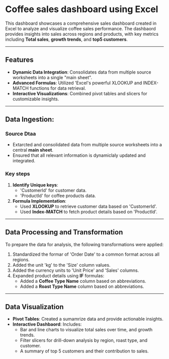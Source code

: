 # Coffee sales dashboard using Excel
This dashboard showcases a comprehensive sales dashboard created in Excel to analyze and visualize coffee sales performance. The dashbaord provides insights into sales across regions and products, with key metrics including **Total sales**, **growth trends**, and **top5 customers**.

---

## Features
- **Dynamic Data Integration**: Consolidates data from multiple source worksheets into a single "main sheet".
- **Advanced Formulas**: Utilized 'Excel's powerful XLOOKUP and INDEX-MATCH functions for data retrieval.
- **Interactive Visualizations**: Combined pivot tables and slicers for customizable insights.

---

## Data Ingestion:
### Source Dtaa
- Extarcted and consolidated data from multiple source worksheets into a central **main sheet**.
- Ensured that all relevant information is dynamiclaly updated and integrated.

### Key steps
1. **Identify Unique keys**:
   - 'CustomerId' for customer data.
   - 'ProductId' for coffee products data.
2. **Formula Implementation**:
   - Used **XLOOKUP** to retrieve customer data based on 'CustomerId'.
   - Used **Index-MATCH** to fetch product details based on 'ProductId'.

---

## Data Processing and Transformation
To prepare the data for analysis, the following transformations were applied:
1. Standardized the formar of 'Order Date' to a common format across all regions.
2. Added the unit 'kg' to the 'Size' column values.
3. Added the currency units to 'Unit Price' and 'Sales' columns.
4. Expanded product details using **IF** formulas:
   - Added a **Coffee Type Name** column based on abbreviations.
   - Added a **Roast Type Name** column based on abbreviations.

---

## Data Visualization
- **Pivot Tables**: Created a sumamrize data and provide actionable insights.
- **Interactive Dashbaord**: Includes:
  - Bar and line charts to visualize total sales over time, and growth trends.
  - Filter slicers for drill-down analysis by region, roast type, and customer.
  - A summary of top 5 customers and their contribution to sales. 
